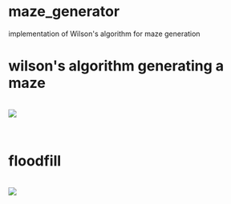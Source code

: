 # maze_generator
implementation of Wilson's algorithm for maze generation
</br><h1> wilson's algorithm generating a maze</h1> </br>
![](maze_generator.gif)

<br><h1> floodfill </h1></br>
![](floodfill.gif)
